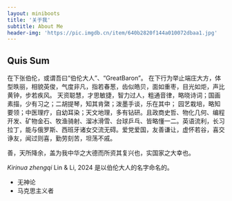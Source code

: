 ```yaml
---
layout: miniboots
title: '关于我'
subtitle: About Me
header-img: 'https://pic.imgdb.cn/item/640b2820f144a010072dbaa1.jpg'
---
```


## Quis Sum

在下张伯伦，或谓吾曰“伯伦大人”、“GreatBaron”。
在下行为举止端庄大方，体型昳丽，相貌英俊，气度非凡，指若春葱，齿似皓贝，面如重枣，目光如炬，声比黄钟，步若疾风。	天资聪慧，才思敏捷，智力过人，粗通音律，略晓诗词；国画素描，少有习之；二胡提琴，知其肯綮；泼墨手谈，乐在其中；	园艺栽培，略知要领；中医理疗，自幼耳染；天文地理，多有钻研。且政商史哲、物化几何、编程开发、矿物金石、牧渔骑射、溜冰滑雪、台球乒乓、皆略懂一二。英语流利，长习拉丁，能与俄罗斯、西班牙诸女交流无碍。爱党爱国，友善谦让，虚怀若谷，喜交诤友，闻过则喜，勤劳刻苦，坦荡不戚。

善，天所降余，盖为我中华之大德而所资其复兴也，实国家之大幸也。

*Kirinua zhengqi* Lin & Li, 2024 是以伯伦大人的名字命名的。

-	无神论
-	马克思主义者
